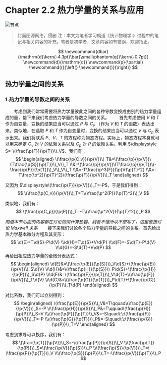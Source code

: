 # Chapter 2.2 热力学量的关系与应用

![节点](./Images/3.png)
>封面图源网络，侵删
>注：本文为笔者学习朗道《统计物理学I》过程中的笔记与相关内容的补充。笔者是初学者，文章内容如有错误，欢迎指正。

$$
    \newcommand{dbar}{\mathrm{d}\kern{-4.3pt}\bar{\small\phantom{q}}\kern{-0.7pt}}
    \newcommand{d}{\mathrm{d}}
    \newcommand{p}{\partial}
    \newcommand{(}{\left(}
    \newcommand{)}{\right)}
$$

## 热力学量之间的关系

### 1.热力学量的导数之间的关系

&emsp;&emsp;考虑到我们常常需要将热力学量彼此之间的各种导数变换成由别的热力学量组成的量，接下来我们考虑热力学量的导数之间的关系。
&emsp;&emsp;首先考虑使用 $V$ 和 $T$ 作为自变量，变换的结果应当可以通过 $P$ 与 $C_v$ （作为 $V$ 和 $T$ 的函数）表达出来。类似地，在选取 $P$ 和 $T$ 作为自变量时，变换的结果应当可以通过 $V$ 与 $C_p$ 表示出来。我们将联系 $P$、$V$、$T$ 的方程称为物态方程。实际上，物态方程本身就可以用来确定 $C_v$ 对 $V$ 的依赖关系以及 $C_p$ 对 $P$ 的依赖关系。利用 $\displaystyle S=-\(\frac{\p{F}}{\p{T}}\)_V$，我们有：
    $$
    \begin{aligned}
        \(\frac{\p{C_v}}{\p{V}}\)_T&=\(\frac{\p}{\p{V}}\(T\frac{\p{S}}{\p{T}}\)_V\)_T
        \\&=\(\frac{\p}{\p{V}}\(T\frac{\p}{\p{T}}\(-\frac{\p{F}}{\p{T}}\)_V\)_V\)_T
        \\&=-T\frac{\p^3{F}}{\p{V}\p{T}^2}
        \\&=-T\frac{\p^2}{\p{T}^2}\(\frac{\p{F}}{\p{V}}\)_T
    \end{aligned}
    $$

又因为 $\displaystyle\(\frac{\p{F}}{\p{V}}\)_T=-P$，于是我们得到：
    $$
        \(\frac{\p{C_v}}{\p{V}}\)_T=T\(\frac{\p^2{P}}{\p{T}^2}\)_V
    $$

类似地，我们有：
    $$
        \(\frac{\p{C_p}}{\p{P}}\)_T=-T\(\frac{\p^2{V}}{\p{T}^2}\)_P
    $$

*朗道本节后面的内容都在讨论如何计算热容，我看不懂所以不想写了，这里直接讨论 Maxwell 关系*
&emsp;&emsp;接下来我们讨论各个热力学量的导数之间的关系。首先给出热力学基本微分方程及其变形：
    $$
        \d{E}=T\d{S}-P\d{V}
        \\\d{H}=T\d{S}+V\d{P}
        \\\d{F}=-S\d{T}-P\d{V}
        \\\d{G}=-S\d{T}+V\d{P}
    $$
再给出相应热力学量的全微分表达式：
    $$
    \begin{aligned}
        \d{E}&=\(\frac{\p{E}}{\p{S}}\)_V\d{S}+\(\frac{\p{E}}{\p{V}}\)_S\d{V}
        \\\d{H}&=\(\frac{\p{H}}{\p{S}}\)_P\d{S}+\(\frac{\p{H}}{\p{P}}\)_S\d{P}
        \\\d{F}&=\(\frac{\p{F}}{\p{T}}\)_V\d{T}+\(\frac{\p{F}}{\p{V}}\)_T\d{V}
        \\\d{G}&=\(\frac{\p{G}}{\p{T}}\)_P\d{T}+\(\frac{\p{G}}{\p{P}}\)_T\d{P}
    \end{aligned}
    $$

对比系数，我们可以立刻得到：
    $$
    \begin{aligned}
        \(\frac{\p{E}}{\p{S}}\)_V&=T\qquad\(\frac{\p{E}}{\p{V}}\)_S=-P
        \\\(\frac{\p{H}}{\p{S}}\)_P&=T\qquad\(\frac{\p{H}}{\p{P}}\)_S=V
        \\\(\frac{\p{F}}{\p{T}}\)_V&=-S\quad\:\:\(\frac{\p{F}}{\p{V}}\)_T=-P
        \\\(\frac{\p{G}}{\p{T}}\)_P&=-S\quad\:\:\(\frac{\p{G}}{\p{P}}\)_T=V
    \end{aligned}
    $$

考虑到求导可以换序，我们有：
    $$
        \(\frac{\p{T}}{\p{V}}\)_S=-\(\frac{\p{P}}{\p{S}}\)_V
        \\\(\frac{\p{T}}{\p{P}}\)_S=\(\frac{\p{V}}{\p{S}}\)_P
        \\\(\frac{\p{S}}{\p{V}}\)_T=\(\frac{\p{P}}{\p{T}}\)_V
        \\\(\frac{\p{S}}{\p{P}}\)_T=-\(\frac{\p{V}}{\p{T}}\)_P
    $$

